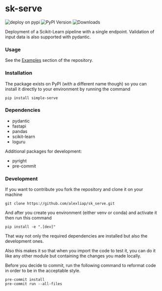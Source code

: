 # sk-serve

![deploy on pypi](https://github.com/alexliap/sk_serve/actions/workflows/publish_package.yaml/badge.svg)
![PyPI Version](https://img.shields.io/pypi/v/simple-serve?label=pypi%20package)
![Downloads](https://static.pepy.tech/badge/simple-serve)

Deployment of a Scikit-Learn pipeline with a single endpoint. Validation of input data is also supported with pydantic.

### Usage

See the [Examples](https://github.com/alexliap/sk_serve/tree/master/examples) section of the repository.

### Installation

The package exists on PyPI (with a different name though) so you can install it directly to your environment by running the command

```terminal
pip install simple-serve
```

### Dependencies

* pydantic
* fastapi
* pandas
* scikit-learn
* loguru

Additional packages for development:

* pyright
* pre-commit

### Development

If you want to contribute you fork the repository and clone it on your machine

```terminal
git clone https://github.com/alexliap/sk_serve.git
```

And after you create you environment (either venv or conda) and activate it then run this command

```terminal
pip install -e ".[dev]"
```

That way not only the required dependencies are installed but also the development ones.

Also this makes it so that when you import the code to test it, you can do it like any other module but containing the changes you made locally.

Before you decide to commit, run the following command to reformat code in order to be in the acceptable style.

```terminal
pre-commit install
pre-commit run --all-files
```
